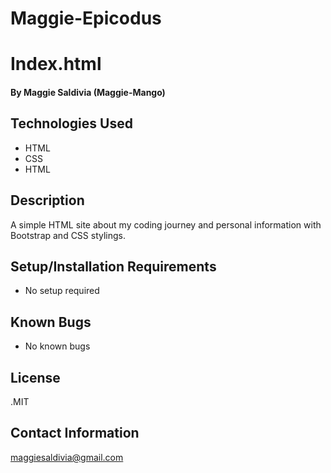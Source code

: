 # Maggie-Epicodus
# Index.html

#### By Maggie Saldivia (Maggie-Mango)

## Technologies Used

* HTML
* CSS
* HTML


## Description

A simple HTML site about my coding journey and personal information with Bootstrap and CSS stylings.

## Setup/Installation Requirements

* No setup required


## Known Bugs

* No known bugs

## License

.MIT

## Contact Information

maggiesaldivia@gmail.com